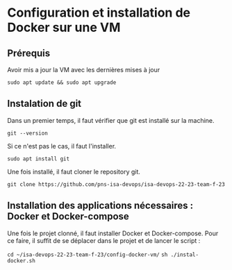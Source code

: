 # Configuration et installation de Docker sur une VM

## Prérequis
Avoir mis a jour la VM avec les dernières mises à jour

```sudo apt update && sudo apt upgrade```

## Instalation de git
Dans un premier temps, il faut vérifier que git est installé sur la machine.

```git --version ```

Si ce n'est pas le cas, il faut l'installer.

```sudo apt install git```

Une fois installé, il faut cloner le repository git.

```git clone https://github.com/pns-isa-devops/isa-devops-22-23-team-f-23```

## Installation des applications nécessaires : Docker et Docker-compose

Une fois le projet clonné, il faut installer Docker et Docker-compose.
Pour ce faire, il suffit de se déplacer dans le projet et de lancer le script : 

```cd ~/isa-devops-22-23-team-f-23/config-docker-vm/```
```sh ./instal-docker.sh```


